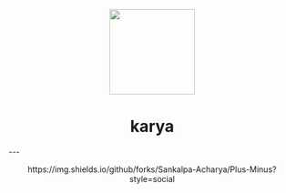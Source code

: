 <p align='center'><img src='https://i.postimg.cc/HWXLQH19/Karya-1-modified.png' height='150px' width='150px'></p>
<h1 align='center'>karya</h1>
---
<p align='center'>https://img.shields.io/github/forks/Sankalpa-Acharya/Plus-Minus?style=social</p>
